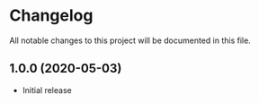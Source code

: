 # Changelog

All notable changes to this project will be documented in this file.

## 1.0.0 (2020-05-03)
* Initial release
